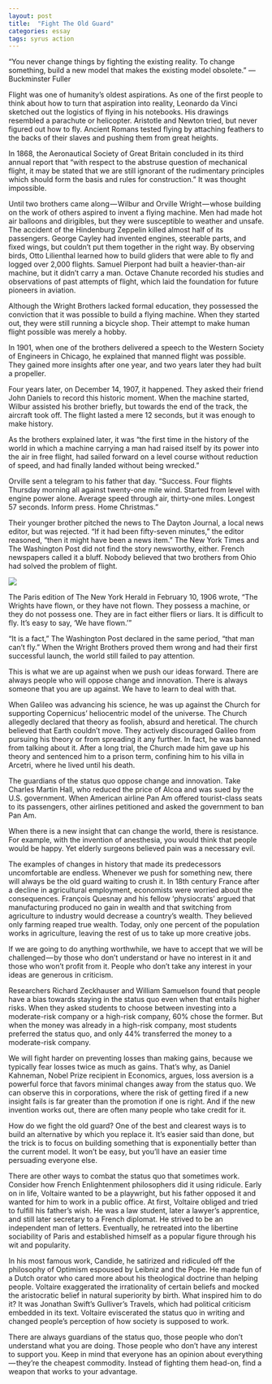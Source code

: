 ```yaml
---
layout: post
title:  "Fight The Old Guard"
categories: essay
tags: syrus action
---
```


“You never change things by fighting the existing reality. To change something, build a new model that makes the existing model obsolete.”
— Buckminster Fuller

Flight was one of humanity’s oldest aspirations. As one of the first people to think about how to turn that aspiration into reality, Leonardo da Vinci sketched out the logistics of flying in his notebooks. His drawings resembled a parachute or helicopter. Aristotle and Newton tried, but never figured out how to fly. Ancient Romans tested flying by attaching feathers to the backs of their slaves and pushing them from great heights.

In 1868, the Aeronautical Society of Great Britain concluded in its third annual report that “with respect to the abstruse question of mechanical flight, it may be stated that we are still ignorant of the rudimentary principles which should form the basis and rules for construction.” It was thought impossible.

Until two brothers came along — Wilbur and Orville Wright — whose building on the work of others aspired to invent a flying machine. Men had made hot air balloons and dirigibles, but they were susceptible to weather and unsafe. The accident of the Hindenburg Zeppelin killed almost half of its passengers. George Cayley had invented engines, steerable parts, and fixed wings, but couldn’t put them together in the right way. By observing birds, Otto Lilienthal learned how to build gliders that were able to fly and logged over 2,000 flights. Samuel Pierpont had built a heavier-than-air machine, but it didn’t carry a man. Octave Chanute recorded his studies and observations of past attempts of flight, which laid the foundation for future pioneers in aviation.

Although the Wright Brothers lacked formal education, they possessed the conviction that it was possible to build a flying machine. When they started out, they were still running a bicycle shop. Their attempt to make human flight possible was merely a hobby.

In 1901, when one of the brothers delivered a speech to the Western Society of Engineers in Chicago, he explained that manned flight was possible. They gained more insights after one year, and two years later they had built a propeller.

Four years later, on December 14, 1907, it happened. They asked their friend John Daniels to record this historic moment. When the machine started, Wilbur assisted his brother briefly, but towards the end of the track, the aircraft took off. The flight lasted a mere 12 seconds, but it was enough to make history.

As the brothers explained later, it was “the first time in the history of the world in which a machine carrying a man had raised itself by its power into the air in free flight, had sailed forward on a level course without reduction of speed, and had finally landed without being wrecked.”

Orville sent a telegram to his father that day. “Success. Four flights Thursday morning all against twenty-one mile wind. Started from level with engine power alone. Average speed through air, thirty-one miles. Longest 57 seconds. Inform press. Home Christmas.”

Their younger brother pitched the news to The Dayton Journal, a local news editor, but was rejected. “If it had been fifty-seven minutes,” the editor reasoned, “then it might have been a news item.” The New York Times and The Washington Post did not find the story newsworthy, either. French newspapers called it a bluff. Nobody believed that two brothers from Ohio had solved the problem of flight.

<img src="http://note.link.com.de/media/fight-old-guard.jpg" />

The Paris edition of The New York Herald in February 10, 1906 wrote, “The Wrights have flown, or they have not flown. They possess a machine, or they do not possess one. They are in fact either fliers or liars. It is difficult to fly. It’s easy to say, ‘We have flown.’”

“It is a fact,” The Washington Post declared in the same period, “that man can’t fly.” When the Wright Brothers proved them wrong and had their first successful launch, the world still failed to pay attention.

This is what we are up against when we push our ideas forward. There are always people who will oppose change and innovation. There is always someone that you are up against. We have to learn to deal with that.

When Galileo was advancing his science, he was up against the Church for supporting Copernicus’ heliocentric model of the universe. The Church allegedly declared that theory as foolish, absurd and heretical. The church believed that Earth couldn’t move. They actively discouraged Galileo from pursuing his theory or from spreading it any further. In fact, he was banned from talking about it. After a long trial, the Church made him gave up his theory and sentenced him to a prison term, confining him to his villa in Arcetri, where he lived until his death.

The guardians of the status quo oppose change and innovation. Take Charles Martin Hall, who reduced the price of Alcoa and was sued by the U.S. government. When American airline Pan Am offered tourist-class seats to its passengers, other airlines petitioned and asked the government to ban Pan Am.

When there is a new insight that can change the world, there is resistance. For example, with the invention of anesthesia, you would think that people would be happy. Yet elderly surgeons believed pain was a necessary evil.

The examples of changes in history that made its predecessors uncomfortable are endless. Whenever we push for something new, there will always be the old guard waiting to crush it. In 18th century France after a decline in agricultural employment, economists were worried about the consequences. François Quesnay and his fellow ‘physiocrats’ argued that manufacturing produced no gain in wealth and that switching from agriculture to industry would decrease a country’s wealth. They believed only farming reaped true wealth. Today, only one percent of the population works in agriculture, leaving the rest of us to take up more creative jobs.

If we are going to do anything worthwhile, we have to accept that we will be challenged — by those who don’t understand or have no interest in it and those who won’t profit from it. People who don’t take any interest in your ideas are generous in criticism.

Researchers Richard Zeckhauser and William Samuelson found that people have a bias towards staying in the status quo even when that entails higher risks. When they asked students to choose between investing into a moderate-risk company or a high-risk company, 60% chose the former. But when the money was already in a high-risk company, most students preferred the status quo, and only 44% transferred the money to a moderate-risk company.

We will fight harder on preventing losses than making gains, because we typically fear losses twice as much as gains. That’s why, as Daniel Kahneman, Nobel Prize recipient in Economics, argues, loss aversion is a powerful force that favors minimal changes away from the status quo. We can observe this in corporations, where the risk of getting fired if a new insight fails is far greater than the promotion if one is right. And if the new invention works out, there are often many people who take credit for it.

How do we fight the old guard? One of the best and clearest ways is to build an alternative by which you replace it. It’s easier said than done, but the trick is to focus on building something that is exponentially better than the current model. It won’t be easy, but you’ll have an easier time persuading everyone else.

There are other ways to combat the status quo that sometimes work. Consider how French Enlightenment philosophers did it using ridicule. Early on in life, Voltaire wanted to be a playwright, but his father opposed it and wanted for him to work in a public office. At first, Voltaire obliged and tried to fulfill his father’s wish. He was a law student, later a lawyer’s apprentice, and still later secretary to a French diplomat. He strived to be an independent man of letters. Eventually, he retreated into the libertine sociability of Paris and established himself as a popular figure through his wit and popularity.

In his most famous work, Candide, he satirized and ridiculed off the philosophy of Optimism espoused by Leibniz and the Pope. He made fun of a Dutch orator who cared more about his theological doctrine than helping people. Voltaire exaggerated the irrationality of certain beliefs and mocked the aristocratic belief in natural superiority by birth. What inspired him to do it? It was Jonathan Swift’s Gulliver’s Travels, which had political criticism embedded in its text. Voltaire eviscerated the status quo in writing and changed people’s perception of how society is supposed to work.

There are always guardians of the status quo, those people who don’t understand what you are doing. Those people who don’t have any interest to support you. Keep in mind that everyone has an opinion about everything — they’re the cheapest commodity. Instead of fighting them head-on, find a weapon that works to your advantage.